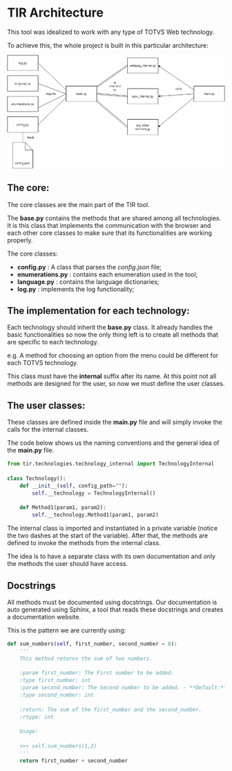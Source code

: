 # TIR Architecture

This tool was idealized to work with any type of TOTVS Web technology.

To achieve this, the whole project is built in this particular architecture:

![Architecture](tir_architecture.png)

## The core:

The core classes are the main part of the TIR tool.

The **base.py** contains the methods that are shared among all
technologies. It is this class that implements the communication with the browser and each other core classes to make sure that its functionalities are working properly.

The core classes:

- **config.py** : A class that parses the *config.json* file;
- **enumerations.py** : contains each enumeration used in the tool;
- **language.py** : contains the language dictionaries;
- **log.py** : implements the log functionality;

## The implementation for each technology:

Each technology should inherit the **base.py** class. It already handles the basic functionalities so now the only thing left is to create all methods that are specific to each technology.

e.g. A method for choosing an option from the menu could be different for each TOTVS technology.

This class must have the **internal** suffix after its name. At this point not all methods are designed for the user, so now we must define the user classes.

## The user classes:

These classes are defined inside the **main.py** file and will simply invoke the calls for the internal classes.

The code below shows us the naming conventions and the general idea of the **main.py** file.

```python
from tir.technologies.technology_internal import TechnologyInternal

class Technology():
    def __init__(self, config_path=""):
        self.__technology = TechnologyInternal()

    def Method1(param1, param2):
        self.__technology.Method1(param1, param2)
```

The internal class is imported and instantiated in a private variable (notice the two dashes at the start of the variable).
After that, the methods are defined to invoke the methods from the internal class.

The idea is to have a separate class with its own documentation and only the methods the user should have access.

## Docstrings

All methods must be documented using docstrings.
Our documentation is auto generated using Sphinx, a tool that
reads these docstrings and creates a documentation website.

This is the pattern we are currently using:

```python
def sum_numbers(self, first_number, second_number = 0):
    '''
    This method returns the sum of two numbers.

    :param first_number: The First number to be added.
    :type first_number: int
    :param second_number: The Second number to be added. - **Default:** 0
    :type second_number: int

    :return: The sum of the first_number and the second_number.
    :rtype: int

    Usage:

    >>> self.sum_numbers(1,2)
    '''
    return first_number + second_number
```
